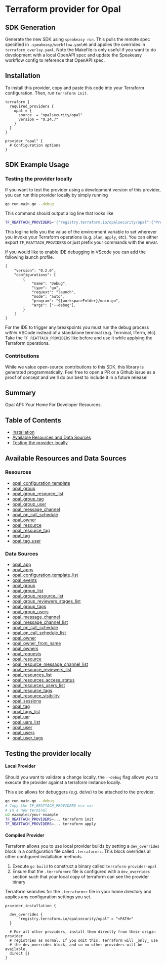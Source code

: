 # Terraform provider for Opal

## SDK Generation
Generate the new SDK using `speakeasy run`. This pulls the remote spec specified in `.speakeasy/workflow.yaml#6` and applies the overrides in `terraform_overlay.yaml`. Note the Makefile is only useful if you want to do development with a local OpenAPI spec and update the Speakeasy workflow config to reference that OpenAPI spec.

<!-- Start Installation [installation] -->
## Installation

To install this provider, copy and paste this code into your Terraform configuration. Then, run `terraform init`.

```hcl
terraform {
  required_providers {
    opal = {
      source  = "opalsecurity/opal"
      version = "0.24.7"
    }
  }
}

provider "opal" {
  # Configuration options
}
```
<!-- End Installation [installation] -->


<!-- Start SDK Example Usage [usage] -->
## SDK Example Usage

### Testing the provider locally
If you want to test the provider using a development version of this provider, you can run this provider locally by simply running

```sh
go run main.go --debug
```
This command should output a log line that looks like
```sh
TF_REATTACH_PROVIDERS='{"registry.terraform.io/opalsecurity/opal":{"Protocol":"grpc","ProtocolVersion":6,"Pid":55387,"Test":true,"Addr":{"Network":"unix","String":"/var/folders/rw/nppqqcz93r11_b8n3_q1tzsr0000gn/T/plugin2970912145"}}}'
```
This logline tells you the value of the environment variable to set wherever you invoke your Terraform operations (e.g. `plan`, `apply`, etc). You can either export `TF_REATTACH_PROVIDERS` or just prefix your commands with the envar.

If you would like to enable IDE debugging in VScode you can add the following launch profile.
```
{
    "version": "0.2.0",
    "configurations": [
        {
            "name": "Debug",
            "type": "go",
            "request": "launch",
            "mode": "auto",
            "program": "${workspaceFolder}/main.go",
            "args": ["--debug"],
        }
    ]
}
```
For the IDE to trigger any breakpoints you must run the debug process _within_ VSCode instead of a standalone terminal (e.g. Terminal, ITerm, etc). Take the `TF_REATTACH_PROVIDERS` like before and use it while applying the Terraform operations.


### Contributions

While we value open-source contributions to this SDK, this library is generated programmatically.
Feel free to open a PR or a Github issue as a proof of concept and we'll do our best to include it in a future release!

<!-- No SDK Installation -->
<!-- No SDK Example Usage -->
<!-- No SDK Available Operations -->
<!-- Start Summary [summary] -->
## Summary

Opal API: Your Home For Developer Resources.
<!-- End Summary [summary] -->

<!-- Start Table of Contents [toc] -->
## Table of Contents

* [Installation](#installation)
* [Available Resources and Data Sources](#available-resources-and-data-sources)
* [Testing the provider locally](#testing-the-provider-locally)
<!-- End Table of Contents [toc] -->

<!-- Start Available Resources and Data Sources [operations] -->
## Available Resources and Data Sources

### Resources

* [opal_configuration_template](docs/resources/configuration_template.md)
* [opal_group](docs/resources/group.md)
* [opal_group_resource_list](docs/resources/group_resource_list.md)
* [opal_group_tag](docs/resources/group_tag.md)
* [opal_group_user](docs/resources/group_user.md)
* [opal_message_channel](docs/resources/message_channel.md)
* [opal_on_call_schedule](docs/resources/on_call_schedule.md)
* [opal_owner](docs/resources/owner.md)
* [opal_resource](docs/resources/resource.md)
* [opal_resource_tag](docs/resources/resource_tag.md)
* [opal_tag](docs/resources/tag.md)
* [opal_tag_user](docs/resources/tag_user.md)
### Data Sources

* [opal_app](docs/data-sources/app.md)
* [opal_apps](docs/data-sources/apps.md)
* [opal_configuration_template_list](docs/data-sources/configuration_template_list.md)
* [opal_events](docs/data-sources/events.md)
* [opal_group](docs/data-sources/group.md)
* [opal_group_list](docs/data-sources/group_list.md)
* [opal_group_resource_list](docs/data-sources/group_resource_list.md)
* [opal_group_reviewers_stages_list](docs/data-sources/group_reviewers_stages_list.md)
* [opal_group_tags](docs/data-sources/group_tags.md)
* [opal_group_users](docs/data-sources/group_users.md)
* [opal_message_channel](docs/data-sources/message_channel.md)
* [opal_message_channel_list](docs/data-sources/message_channel_list.md)
* [opal_on_call_schedule](docs/data-sources/on_call_schedule.md)
* [opal_on_call_schedule_list](docs/data-sources/on_call_schedule_list.md)
* [opal_owner](docs/data-sources/owner.md)
* [opal_owner_from_name](docs/data-sources/owner_from_name.md)
* [opal_owners](docs/data-sources/owners.md)
* [opal_requests](docs/data-sources/requests.md)
* [opal_resource](docs/data-sources/resource.md)
* [opal_resource_message_channel_list](docs/data-sources/resource_message_channel_list.md)
* [opal_resource_reviewers_list](docs/data-sources/resource_reviewers_list.md)
* [opal_resources_list](docs/data-sources/resources_list.md)
* [opal_resources_access_status](docs/data-sources/resources_access_status.md)
* [opal_resources_users_list](docs/data-sources/resources_users_list.md)
* [opal_resource_tags](docs/data-sources/resource_tags.md)
* [opal_resource_visibility](docs/data-sources/resource_visibility.md)
* [opal_sessions](docs/data-sources/sessions.md)
* [opal_tag](docs/data-sources/tag.md)
* [opal_tags_list](docs/data-sources/tags_list.md)
* [opal_uar](docs/data-sources/uar.md)
* [opal_uars_list](docs/data-sources/uars_list.md)
* [opal_user](docs/data-sources/user.md)
* [opal_users](docs/data-sources/users.md)
* [opal_user_tags](docs/data-sources/user_tags.md)
<!-- End Available Resources and Data Sources [operations] -->

<!-- Start Testing the provider locally [usage] -->
## Testing the provider locally

#### Local Provider

Should you want to validate a change locally, the `--debug` flag allows you to execute the provider against a terraform instance locally.

This also allows for debuggers (e.g. delve) to be attached to the provider.

```sh
go run main.go --debug
# Copy the TF_REATTACH_PROVIDERS env var
# In a new terminal
cd examples/your-example
TF_REATTACH_PROVIDERS=... terraform init
TF_REATTACH_PROVIDERS=... terraform apply
```

#### Compiled Provider

Terraform allows you to use local provider builds by setting a `dev_overrides` block in a configuration file called `.terraformrc`. This block overrides all other configured installation methods.

1. Execute `go build` to construct a binary called `terraform-provider-opal`
2. Ensure that the `.terraformrc` file is configured with a `dev_overrides` section such that your local copy of terraform can see the provider binary

Terraform searches for the `.terraformrc` file in your home directory and applies any configuration settings you set.

```
provider_installation {

  dev_overrides {
      "registry.terraform.io/opalsecurity/opal" = "<PATH>"
  }

  # For all other providers, install them directly from their origin provider
  # registries as normal. If you omit this, Terraform will _only_ use
  # the dev_overrides block, and so no other providers will be available.
  direct {}
}
```
<!-- End Testing the provider locally [usage] -->

<!-- Placeholder for Future Speakeasy SDK Sections -->


